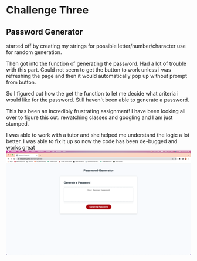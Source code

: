 # Challenge Three

## Password Generator

started off by creating my strings for possible letter/number/character use for random generation.

Then got into the function of generating the password.  Had a lot of trouble with this part.  Could not seem to get the button to work unless i was refreshing the page and then it would automatically pop up without prompt from button.

So I figured out how the get the function to let me decide what criteria i would like for the password.  Still haven't been able to generate a password.  

This has been an incredibly frustrating assignment!  I have been looking all over to figure this out.  rewatching classes and googling and I am just stumped.

I was able to work with a tutor and she helped me understand the logic a lot better.  I was able to fix it up so now the code has been de-bugged and works great
![screenshot](images/PG-screen-shot.png)
